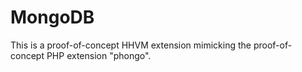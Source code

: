 MongoDB
=======

This is a proof-of-concept HHVM extension mimicking the proof-of-concept PHP
extension "phongo".

